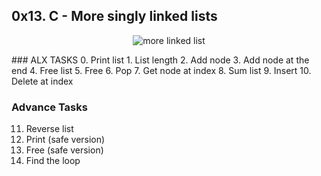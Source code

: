 ## 0x13. C - More singly linked lists
<p align="center"><img src="https://www.simplilearn.com/ice9/free_resources_article_thumb/Types-of-Linked-List/types_of_linked_list-what-img2.PNG" alt="more linked list"></p>
### ALX TASKS
0. Print list
1. List length
2. Add node
3. Add node at the end
4. Free list
5. Free
6. Pop
7. Get node at index
8. Sum list
9. Insert
10. Delete at index

### Advance Tasks
11. Reverse list
12. Print (safe version)
13. Free (safe version)
14. Find the loop

